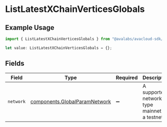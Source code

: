 # ListLatestXChainVerticesGlobals

## Example Usage

```typescript
import { ListLatestXChainVerticesGlobals } from "@avalabs/avacloud-sdk/models/operations";

let value: ListLatestXChainVerticesGlobals = {};
```

## Fields

| Field                                                                          | Type                                                                           | Required                                                                       | Description                                                                    | Example                                                                        |
| ------------------------------------------------------------------------------ | ------------------------------------------------------------------------------ | ------------------------------------------------------------------------------ | ------------------------------------------------------------------------------ | ------------------------------------------------------------------------------ |
| `network`                                                                      | [components.GlobalParamNetwork](../../models/components/globalparamnetwork.md) | :heavy_minus_sign:                                                             | A supported network type mainnet or a testnet.                                 | mainnet                                                                        |